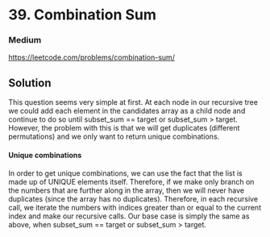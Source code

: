 # 39. Combination Sum

### Medium

https://leetcode.com/problems/combination-sum/

## Solution

This question seems very simple at first. At each node in our recursive tree we could add each element in the candidates array as a child node and continue to do so until subset_sum == target or subset_sum > target. However, the problem with this is that we will get duplicates (different permutations) and we only want to return unique combinations.

#### Unique combinations

In order to get unique combinations, we can use the fact that the list is made up of UNIQUE elements itself. Therefore, if we make only branch on the numbers that are further along in the array, then we will never have duplicates (since the array has no duplicates). Therefore, in each recursive call, we iterate the numbers with indices greater than or equal to the current index and make our recursive calls. Our base case is simply the same as above, when subset_sum == target or subset_sum > target.
